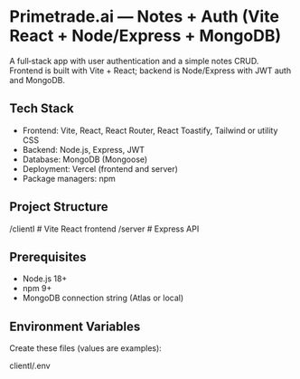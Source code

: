 # Primetrade.ai — Notes + Auth (Vite React + Node/Express + MongoDB)

A full‑stack app with user authentication and a simple notes CRUD. Frontend is built with Vite + React; backend is Node/Express with JWT auth and MongoDB.

## Tech Stack
- Frontend: Vite, React, React Router, React Toastify, Tailwind or utility CSS
- Backend: Node.js, Express, JWT
- Database: MongoDB (Mongoose)
- Deployment: Vercel (frontend and server)
- Package managers: npm

## Project Structure

/clientI # Vite React frontend
/server # Express API


## Prerequisites
- Node.js 18+
- npm 9+
- MongoDB connection string (Atlas or local)

## Environment Variables

Create these files (values are examples):

clientI/.env
